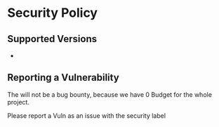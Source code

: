 # Security Policy

## Supported Versions

-

## Reporting a Vulnerability
The will not be a bug bounty, because we have 0 Budget for the whole project.

Please report a Vuln as an issue with the security label
